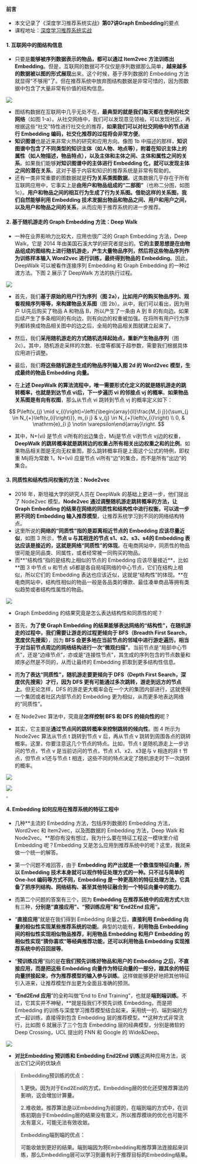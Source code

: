 #### 前言

- 本文记录了《深度学习推荐系统实战》**第07讲Graph Embedding**的要点
- 课程地址：[深度学习推荐系统实战](https://time.geekbang.org/column/intro/349)

#### 1. 互联网中的图结构信息

- 只要是**能够被序列数据表示的物品，都可以通过 Item2vec 方法训练出 Embedding**。但是，互联网的数据可不仅仅是序列数据那么简单，**越来越多的数据被以图的形式展现**出来。这个时候，基于序列数据的 Embedding 方法就显得“不够用”了。但在推荐系统中放弃图结构数据是非常可惜的，因为图数据中包含了大量非常有价值的结构信息。

![](https://blog-1258986886.cos.ap-beijing.myqcloud.com/%E6%8E%A8%E8%8D%90%E7%B3%BB%E7%BB%9F%E5%AD%A6%E4%B9%A0/20-1.jpg)

- 图结构数据在互联网中几乎无处不在，**最典型的就是我们每天都在使用的社交网络**（如图 1-a）。从社交网络中，我们可以发现意见领袖，可以发现社区，再根据这些“社交”特性进行社交化的推荐，**如果我们可以对社交网络中的节点进行 Embedding 编码，社交化推荐的过程将会非常方便**。
- **知识图谱**也是近来非常火热的研究和应用方向。像图 1b 中描述的那样，**知识图谱中包含了不同类型的知识主体（如人物、地点等），附着在知识主体上的属性（如人物描述，物品特点），以及主体和主体之间、主体和属性之间的关系**。如果我们能够**对知识图谱中的主体进行 Embedding 化，就可以发现主体之间的潜在关系**，这对于基于内容和知识的推荐系统是非常有帮助的。
- 还有一类非常重要的图数据就是**行为关系类图数据**。这类数据几乎存在于所有互联网应用中，它事实上是**由用户和物品组成的“二部图”**（也称二分图，如图 1c）。**用户和物品之间的相互行为生成了行为关系图。借助这样的关系图，我们自然能够利用 Embedding 技术发掘出物品和物品之间、用户和用户之间，以及用户和物品之间的关系**，从而应用于推荐系统的进一步推荐。

#### 2. 基于随机游走的 Graph Embedding 方法：Deep Walk

- 一种在业界影响力比较大，应用也很广泛的 Graph Embedding 方法，Deep Walk，它是 2014 年由美国石溪大学的研究者提出的。**它的主要思想是在由物品组成的图结构上进行随机游走，产生大量物品序列，然后将这些物品序列作为训练样本输入 Word2vec 进行训练，最终得到物品的 Embedding**。因此，DeepWalk 可以被看作连接序列 Embedding 和 Graph Embedding 的一种过渡方法。下图 2 展示了 DeepWalk 方法的执行过程。

![](https://blog-1258986886.cos.ap-beijing.myqcloud.com/%E6%8E%A8%E8%8D%90%E7%B3%BB%E7%BB%9F%E5%AD%A6%E4%B9%A0/20-2.jpg)

- 首先，我们**基于原始的用户行为序列（图 2a），比如用户的购买物品序列、观看视频序列等等，来构建物品关系图**（图 2b）。从中，我们可以看出，因为用户 Ui先后购买了物品 A 和物品 B，所以产生了一条由 A 到 B 的有向边。如果后续产生了多条相同的有向边，则有向边的权重被加强。在将所有用户行为序列都转换成物品相关图中的边之后，全局的物品相关图就建立起来了。
- 然后，我们**采用随机游走的方式随机选择起始点，重新产生物品序列**（图 2c）。其中，随机游走采样的次数、长度等都属于超参数，需要我们根据具体应用进行调整。
- 最后，我们**将这些随机游走生成的物品序列输入图 2d 的 Word2vec 模型，生成最终的物品 Embedding 向量。**

- 在**上述 DeepWalk 的算法流程中，唯一需要形式化定义的就是随机游走的跳转概率，也就是到达节点 vi后，下一步遍历 vi 的邻接点 vj 的概率**。**如果物品关系图是有向有权图**，那么从节点 vi 跳转到节点 vj 的概率定义如下：

$$
P\left(v_{j} \mid v_{i}\right)=\left\{\begin{array}{ll}\frac{M_{i j}}{\sum_{j \in N_{+}\left(v_{i}\right)}}, m_{i j} & v_{j} \in N_{+}\left(v_{i}\right) \\ 0, & \mathrm{e}_{i j} \notin \varepsilon\end{array}\right.
$$

- 其中，N+(vi) 是节点 vi所有的出边集合，Mij是节点 vi到节点 vj边的权重，**DeepWalk 的跳转概率就是跳转边的权重占所有相关出边权重之和的比例**。如果物品相关图是无向无权重图，那么跳转概率将是上面这个公式的特例，即权重 Mij将为常数 1，N+(vi) 应是节点 vi所有“边”的集合，而不是所有“出边”的集合。

#### 3. 同质性和结构性间权衡的方法：Node2vec

- 2016 年，斯坦福大学的研究人员在 DeepWalk 的基础上更进一步，他们提出了 Node2vec 模型。**Node2vec 通过调整随机游走跳转概率的方法，让 Graph Embedding 的结果在网络的同质性和结构性中进行权衡，可以进一步把不同的 Embedding 输入推荐模型**，让推荐系统学习到不同的网络结构特点。
- 这里所说的**网络的“同质性”指的是距离相近节点的 Embedding 应该尽量近似**，如图 3 所示，**节点 u 与其相连的节点 s1、s2、s3、s4的 Embedding 表达应该是接近的，这就是网络“同质性”的体现**。在电商网站中，同质性的物品很可能是同品类、同属性，或者经常被一同购买的物品。
- 而**“结构性”指的是结构上相似的节点的 Embedding 应该尽量接近**，比如**图 3 中节点 u 和节点 s6都是各自局域网络的中心节点，它们在结构上相似，所以它们的 Embedding 表达也应该近似，这就是“结构性”的体现。**在电商网站中，结构性相似的物品一般是各品类的爆款、最佳凑单商品等拥有类似趋势或者结构性属性的物品。

![](https://blog-1258986886.cos.ap-beijing.myqcloud.com/%E6%8E%A8%E8%8D%90%E7%B3%BB%E7%BB%9F%E5%AD%A6%E4%B9%A0/20-3.jpg)

- Graph Embedding 的结果究竟是怎么表达结构性和同质性的呢？
- 首先，**为了使 Graph Embedding 的结果能够表达网络的“结构性”，在随机游走的过程中，我们需要让游走的过程更倾向于 BFS（Breadth First Search，宽度优先搜索）**，因为 **BFS 会更多地在当前节点的邻域中进行游走遍历，相当于对当前节点周边的网络结构进行一次“微观扫描”**。当前节点是“局部中心节点”，还是“边缘节点”，亦或是“连接性节点”，其生成的序列包含的节点数量和顺序必然是不同的，从而让最终的 Embedding 抓取到更多结构性信息。
- 而**为了表达“同质性”，随机游走要更倾向于 DFS（Depth First Search，深度优先搜索）才行，因为 DFS 更有可能通过多次跳转，游走到远方的节点上**。但无论怎样，DFS 的游走更大概率会在一个大的集团内部进行，这就使得一个集团或者社区内部节点的 Embedding 更为相似，从而更多地表达网络的“同质性”。

- 在 Node2vec 算法中，究竟是**怎样控制 BFS 和 DFS 的倾向性的**呢？
- 其实，它主要是**通过节点间的跳转概率来控制跳转的倾向性**。图 4 所示为 Node2vec 算法从节点 t 跳转到节点 v 后，再从节点 v 跳转到周围各点的跳转概率。这里，你要注意这几个节点的特点。比如，节点 t 是随机游走上一步访问的节点，节点 v 是当前访问的节点，节点 x1、x2、x3是与 v 相连的非 t 节点，但节点 x1还与节点 t 相连，这些不同的特点决定了随机游走时下一次跳转的概率。

![](https://blog-1258986886.cos.ap-beijing.myqcloud.com/%E6%8E%A8%E8%8D%90%E7%B3%BB%E7%BB%9F%E5%AD%A6%E4%B9%A0/20-4.jpg)

![](https://blog-1258986886.cos.ap-beijing.myqcloud.com/%E6%8E%A8%E8%8D%90%E7%B3%BB%E7%BB%9F%E5%AD%A6%E4%B9%A0/20-5.jpg)

<img src="https://blog-1258986886.cos.ap-beijing.myqcloud.com/%E6%8E%A8%E8%8D%90%E7%B3%BB%E7%BB%9F%E5%AD%A6%E4%B9%A0/20-6.jpg" style="zoom:33%;" />

#### 4. Embedding 如何应用在推荐系统的特征工程中

- 几种**主流的 Embedding 方法，包括序列数据的 Embedding 方法，Word2vec 和 Item2vec，以及图数据的 Embedding 方法，Deep Walk 和 Node2vec。**那你有没有想过，我为什么要在特征工程这一模块里介绍 Embedding 呢？Embedding 又是怎么应用到推荐系统中的呢？这里，我就来做一个统一的解答。
- 第一个问题不难回答，由于 **Embedding 的产出就是一个数值型特征向量，所以 Embedding 技术本身就可以视作特征处理方式的一种。只不过与简单的 One-hot 编码等方式不同，Embedding 是一种更高阶的特征处理方法，它具备了把序列结构、网络结构、甚至其他特征融合到一个特征向量中的能力**。
- 而第二个问题的答案有三个，因为 **Embedding 在推荐系统中的应用方式**大致有三种，**分别是“直接应用”、“预训练应用”和“End2End 应用”。**

- “**直接应用**”就是在我们得到 Embedding 向量之后，**直接利用 Embedding 向量的相似性实现某些推荐系统的功能**。典型的功能有，**利用物品 Embedding 间的相似性实现相似物品推荐，利用物品 Embedding 和用户 Embedding 的相似性实现“猜你喜欢”等经典推荐功能，还可以利用物品 Embedding 实现推荐系统中的召回层等**。
- “**预训练应用**”指的是**在我们预先训练好物品和用户的 Embedding 之后，不直接应用，而是把这些 Embedding 向量作为特征向量的一部分，跟其余的特征向量拼接起来，作为推荐模型的输入参与训练**。这样做能够更好地把其他特征引入进来，让推荐模型作出更为全面且准确的预测。
- “**End2End 应用**”的全称叫做“End to End Training”，也就是**端到端训练**。不过，它其实并不神秘，**就是指我们不预先训练 Embedding，而是把 Embedding 的训练与深度学习推荐模型结合起来，采用统一的、端到端的方式一起训练，直接得到包含 Embedding 层的推荐模型。**这种方式非常流行，比如图 6 就展示了三个包含 Embedding 层的经典模型，分别是微软的 Deep Crossing，UCL 提出的 FNN 和 Google 的 Wide&Deep。

![](https://blog-1258986886.cos.ap-beijing.myqcloud.com/%E6%8E%A8%E8%8D%90%E7%B3%BB%E7%BB%9F%E5%AD%A6%E4%B9%A0/20-7.jpg)

- **对比Embedding 预训练和 Embedding End2End 训练**这两种应用方法，说出它们之间的优缺点

> **Embedding预训练的优点：**
>
> **1.更快。因为对于End2End的方式，Embedding层的优化还受推荐算法的影响，这会增加计算量。**
>
> **2.难收敛。推荐算法是以Embedding为前提的，在端到端的方式中，在训练初期由于Embedding层的结果没有意义，所以推荐模块的优化也可能不太有意义，可能无法有效收敛。**
>
>
> **Embedding端到端的优点：**
>
> **可能收敛到更好的结果。端到端因为将Embedding和推荐算法连接起来训练，那么Embedding层可以学习到最有利于推荐目标的Embedding结果。**

